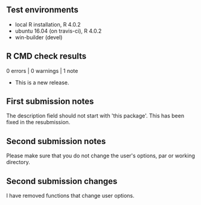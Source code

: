 ## Test environments
* local R installation, R 4.0.2
* ubuntu 16.04 (on travis-ci), R 4.0.2
* win-builder (devel)

## R CMD check results

0 errors | 0 warnings | 1 note

* This is a new release.

## First submission notes

The description field should not start with 'this package'. This has been fixed in the resubmission.

## Second submission notes

Please make sure that you do not change the user's options, par or working directory.

## Second submission changes

I have removed functions that change user options. 
